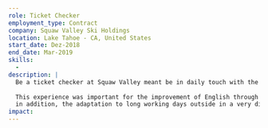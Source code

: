 ```yaml
---
role: Ticket Checker
employment_type: Contract
company: Squaw Valley Ski Holdings
location: Lake Tahoe - CA, United States
start_date: Dez-2018
end_date: Mar-2019
skills:
  - 
description: | 
  Be a ticket checker at Squaw Valley meant be in daily touch with the resort's guests, welcoming those who would practice snow sports, instructing them about the mountain conditions and assisting the resolution of problems involving their passes.
  
  This experience was important for the improvement of English through contact with natives, immersion in their culture, demand for agile resolution of problems and costumer service.
  in addition, the adaptation to long working days outside in a very distinct climate also composed great professional maturation in the period.
impact:
---
```

